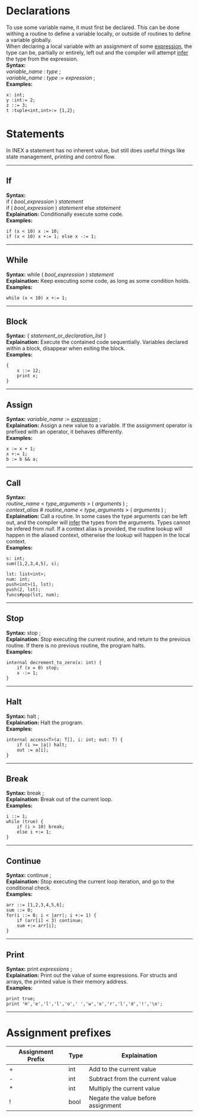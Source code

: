 # Declarations
To use some variable name, it must first be declared. This can be done withing a routine to define a variable locally, or outside of routines to define a variable globally. <br>
When declaring a local variable with an assignment of some [expression](Expressions.md), the type can be, partially or entirely, left out and the compiler will attempt [infer](TypesAndProtection.md#Inference) the type from the expression.
<br>
**Syntax:** <br>_variable_name_ : _type_ ;  <br>  _variable_name_ : _type_ := _expression_ ;
<br>
**Examples:**
```
x: int;
y :int:= 2;
z ::= 3;
t :tuple<int,int>:= {1,2};
```

# Statements
In INEX a statement has no inherent value, but still does useful things like state management, printing and control flow. 
___
## If
**Syntax:** <br> if ( _bool_expression_ ) _statement_ <br> if ( _bool_expression_ ) _statement_ else _statement_
<br>
**Explaination:** Conditionally execute some code.
<br>
**Examples:**
```
if (x < 10) x := 10;
if (x < 10) x +:= 1; else x -:= 1; 
```
___
## While
**Syntax:** while ( _bool_expression_ ) _statement_
<br>
**Explaination:** Keep executing some code, as long as some condition holds.
<br>
**Examples:**
```
while (x < 10) x +:= 1;
```
___
## Block
**Syntax:** { _statement_or_declaration_list_ }
<br>
**Explaination:** Execute the contained code sequentially. Variables declared within a block, disappear when exiting the block.
<br>
**Examples:**
```
{
    x ::= 12;
    print x;
} 
```
___
## Assign
**Syntax:** _variable_name_ := [_expression_](Expressions.md) ;
<br>
**Explaination:** Assign a new value to a variable. If the assignment operator is prefixed with an operator, it behaves differently.
<br>
**Examples:**
```
x := x + 1;
x +:= 1;
b := b && a;
```
___
## Call
**Syntax:**
<br>
 _routine_name_ < _type_arguments_ > ( _arguments_ ) ;
<br>
 _context_alias_ # _routine_name_ < _type_arguments_ > ( _arguments_ ) ;
<br>
**Explaination:** Call a routine. In some cases the type arguments can be left out, and the compiler will [infer](TypesAndProtection.md#Inference) the types from the arguments. Types cannot be infered from _null_. If a context alias is provided, the routine lookup will happen in the aliased context, otherwise the lookup will happen in the local context.
<br>
**Examples:**
```
s: int;
sum([1,2,3,4,5], s);

lst: list<int>;
num: int;
push<int>(1, lst);
push(2, lst);
funcs#pop(lst, num);
```
___
## Stop
**Syntax:** stop ;
<br>
**Explaination:** Stop executing the current routine, and return to the previous routine. If there is no previous routine, the program halts. 
<br>
**Examples:**
```
internal decrement_to_zero(x: int) {
    if (x = 0) stop;
    x -:= 1;
}
```
___
## Halt
**Syntax:** halt ;
<br>
**Explaination:** Halt the program.
<br>
**Examples:**
```
internal access<T>(a: T[], i: int; out: T) {
    if (i >= |a|) halt;
    out := a[i];
}
```
___
## Break
**Syntax:** break ;
<br>
**Explaination:** Break out of the current loop.
<br>
**Examples:** 
```
i ::= 1;
while (true) {
    if (i > 10) break;
    else i +:= 1;
}
```
___
## Continue
**Syntax:** continue ;
<br>
**Explaination:** Stop executing the current loop iteration, and go to the conditional check.
<br>
**Examples:**
```
arr ::= [1,2,3,4,5,6];
sum ::= 0;
for(i ::= 0; i < |arr|; i +:= 1) {
    if (arr[i] < 3) continue;
    sum +:= arr[i];
}
```
___
## Print
**Syntax:** print _expressions_ ;
<br>
**Explaination:** Print out the value of some expressions. For structs and arrays, the printed value is their memory address.
<br>
**Examples:**
```
print true;
print 'H','e','l','l','o',' ','w','o','r','l','d','!','\n';
```
___

# Assignment prefixes
| Assignment Prefix | Type | Explaination |
| --- | --- | --- | 
| + | int | Add to the current value |
| - | int | Subtract from the current value |
| * | int | Multiply the current value |
| ! | bool | Negate the value before assignment |
